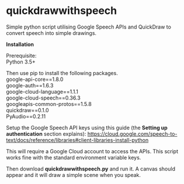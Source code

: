 # quickdrawwithspeech
Simple python script utilising Google Speech APIs and QuickDraw to convert speech into simple drawings.  

**Installation**  

Prerequisite:  
Python 3.5+  

Then use pip to install the following packages.  
google-api-core==1.8.0  
google-auth==1.6.3  
google-cloud-language==1.1.1  
google-cloud-speech==0.36.3  
googleapis-common-protos==1.5.8  
quickdraw==0.1.0  
PyAudio==0.2.11  

Setup the Google Speech API keys using this guide (the **Setting up authentication** section explains):  https://cloud.google.com/speech-to-text/docs/reference/libraries#client-libraries-install-python

This will require a Google Cloud account to access the APIs.  This script works fine with the standard environment variable keys.

Then download **quickdrawwithspeech.py** and run it.  A canvas should appear and it will draw a simple scene when you speak.
